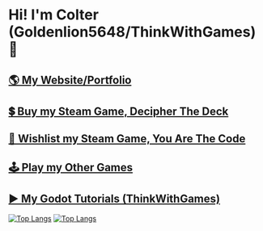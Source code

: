 # Hi! I'm Colter (Goldenlion5648/ThinkWithGames) 👋

## [🌎 My Website/Portfolio](https://goldenlion5648.github.io/)
## [💲  Buy my Steam Game, Decipher The Deck](https://store.steampowered.com/app/3078190/Decipher_The_Deck/)
## [📃 Wishlist my Steam Game, You Are The Code](https://store.steampowered.com/app/3333330/You_Are_The_Code?utm_source=github)
## [🕹 Play my Other Games](https://goldenlion5648.itch.io/)
## [▶ My Godot Tutorials (ThinkWithGames)](https://www.youtube.com/@ThinkWithGames)


[![Top Langs](https://github-readme-stats.vercel.app/api/top-langs/?username=Goldenlion5648&show_icons=true&theme=chartreuse-dark&layout=compact)](https://github.com/Goldenlion5648/)
[![Top Langs](https://github-readme-stats.vercel.app/api?username=goldenlion5648&rank_icon=github&theme=chartreuse-dark&layout=compact&include_all_commits=true)](https://github.com/Goldenlion5648/)


<!--
**Goldenlion5648/goldenlion5648** is a ✨ _special_ ✨ repository because its `README.md` (this file) appears on your GitHub profile.

Here are some ideas to get you started:

- 🔭 I’m currently working on ...
- 🌱 I’m currently learning ...
- 👯 I’m looking to collaborate on ...
- 🤔 I’m looking for help with ...
- 💬 Ask me about ...
- 📫 How to reach me: ...
- 😄 Pronouns: ...
- ⚡ Fun fact: ...
-->
